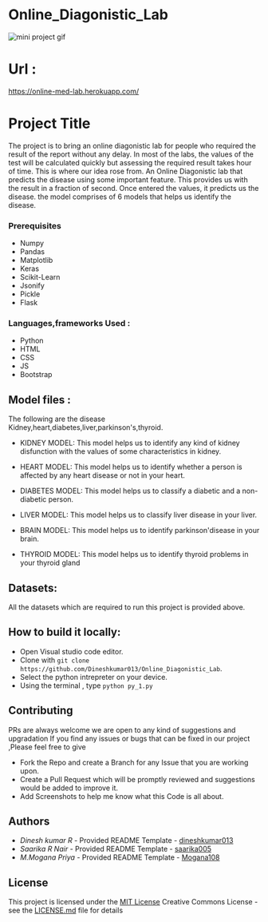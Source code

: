 
# Online_Diagonistic_Lab
![mini project gif](https://user-images.githubusercontent.com/60866104/139554259-4c819084-0607-4996-9be1-c901750b4721.gif)

# Url :
https://online-med-lab.herokuapp.com/

# Project Title
The project is to bring an online diagonistic lab for people who required the result of the report without any delay. 
In most of the labs, the values of the test will be calculated quickly but assessing the required result takes hour of time. 
This is where our idea rose from. An Online Diagonistic lab that predicts the disease using some important feature. 
This provides us with the result in a fraction of second. Once entered the values, it predicts us the disease.
the model comprises of 6 models that helps us identify the disease.

### Prerequisites

- Numpy
- Pandas
- Matplotlib
- Keras
- Scikit-Learn
- Jsonify
- Pickle
- Flask
### Languages,frameworks Used  :
- Python
- HTML
- CSS
- JS
- Bootstrap

## Model files :

The following are the disease
Kidney,heart,diabetes,liver,parkinson's,thyroid.

- KIDNEY MODEL:
 This model helps us to identify any kind of kidney disfunction with the values of some characteristics in kidney. 

- HEART MODEL:
This model helps us to identify whether a person is affected by any heart disease or not in your heart.

- DIABETES MODEL:
This model helps us to classify a diabetic and a non-diabetic person.

- LIVER MODEL:
This model helps us to classify liver disease in your liver.

- BRAIN MODEL:
This model helps us to identify parkinson'disease in your brain.

- THYROID MODEL:
This model helps us to identify thyroid problems in your thyroid gland

## Datasets:
All the datasets which are required to run this project is provided above.


##  How to build it locally:
- Open Visual studio code editor.
- Clone with `git clone https://github.com/Dineshkumar013/Online_Diagonistic_Lab`.
- Select the python intrepreter on your device.
- Using the terminal , type `python py_1.py`

## Contributing
PRs are always welcome we are open to any kind of suggestions and upgradation 
If you find any issues or bugs that can be fixed in our project ,Please feel free to give 
- Fork the Repo and create a Branch for any Issue that you are working upon.
- Create a Pull Request which will be promptly reviewed and suggestions would be added to improve it.
- Add Screenshots to help me know what this Code is all about.

## Authors

  - *Dinesh kumar R* - Provided README Template -
    [dineshkumar013](https://github.com/dineshkumar013)
  - *Saarika R Nair* - Provided README Template -
    [saarika005](https://github.com/SAARIKA005)
  - *M.Mogana Priya* - Provided README Template -
    [Mogana108](https://github.com/Mogana108)
    

## License

This project is licensed under the [MIT License](LICENSE.md)
Creative Commons License - see the [LICENSE.md](LICENSE.md) file for
details


